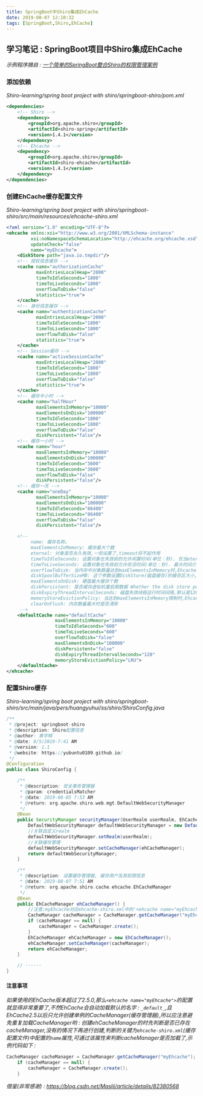 ```yaml
---
title: SpringBoot中Shiro集成EhCache
date: 2019-08-07 12:10:32
tags: [SpringBoot,Shiro,EhCache]
---
```


## 学习笔记 : SpringBoot项目中Shiro集成EhCache
*示例程序摘自 : [一个简单的SpringBoot整合Shiro的权限管理案例](https://github.com/YUbuntu0109/Shiro-learning/tree/master/spring%20boot%20project%20with%20shiro)*

### 添加依赖
*Shiro-learning/spring boot project with shiro/springboot-shiro/pom.xml*
```xml
<dependencies>
    <!-- Shiro -->
    <dependency>
        <groupId>org.apache.shiro</groupId>
        <artifactId>shiro-spring</artifactId>
        <version>1.4.1</version>
    </dependency>
    <!-- Ehcache -->
    <dependency>
        <groupId>org.apache.shiro</groupId>
        <artifactId>shiro-ehcache</artifactId>
        <version>1.4.1</version>
    </dependency>
</dependencies>
```

### 创建EhCache缓存配置文件
*Shiro-learning/spring boot project with shiro/springboot-shiro/src/main/resources/ehcache-shiro.xml*
```xml
<?xml version="1.0" encoding="UTF-8"?>
<ehcache xmlns:xsi="http://www.w3.org/2001/XMLSchema-instance"
         xsi:noNamespaceSchemaLocation="http://ehcache.org/ehcache.xsd"
         updateCheck="false"
         name="myEhcache">
    <diskStore path="java.io.tmpdir"/>
    <!-- 授权信息缓存 -->
    <cache name="authorizationCache"
           maxEntriesLocalHeap="2000"
           timeToIdleSeconds="1800"
           timeToLiveSeconds="1800"
           overflowToDisk="false"
           statistics="true">
    </cache>
    <!-- 身份信息缓存 -->
    <cache name="authenticationCache"
           maxEntriesLocalHeap="2000"
           timeToIdleSeconds="1800"
           timeToLiveSeconds="1800"
           overflowToDisk="false"
           statistics="true">
    </cache>
    <!-- Session缓存 -->
    <cache name="activeSessionCache"
           maxEntriesLocalHeap="2000"
           timeToIdleSeconds="1800"
           timeToLiveSeconds="1800"
           overflowToDisk="false"
           statistics="true">
    </cache>
    <!-- 缓存半小时 -->
    <cache name="halfHour"
           maxElementsInMemory="10000"
           maxElementsOnDisk="100000"
           timeToIdleSeconds="1800"
           timeToLiveSeconds="1800"
           overflowToDisk="false"
           diskPersistent="false"/>
    <!-- 缓存一小时 -->
    <cache name="hour"
           maxElementsInMemory="10000"
           maxElementsOnDisk="100000"
           timeToIdleSeconds="3600"
           timeToLiveSeconds="3600"
           overflowToDisk="false"
           diskPersistent="false"/>
    <!-- 缓存一天 -->
    <cache name="oneDay"
           maxElementsInMemory="10000"
           maxElementsOnDisk="100000"
           timeToIdleSeconds="86400"
           timeToLiveSeconds="86400"
           overflowToDisk="false"
           diskPersistent="false"/>

    <!--
         name: 缓存名称。
         maxElementsInMemory: 缓存最大个数
         eternal: 对象是否永久有效,一但设置了,timeout将不起作用
         timeToIdleSeconds: 设置对象在失效前的允许闲置时间(单位：秒). 仅当eternal=false对象不是永久有效时使用,可选属性,默认值是0,也就是可闲置时间无穷大
         timeToLiveSeconds: 设置对象在失效前允许存活时间(单位：秒). 最大时间介于创建时间和失效时间之间. 仅当eternal=false对象不是永久有效时使用,默认是0,也就是对象存活时间无穷大
         overflowToDisk: 当内存中对象数量达到maxElementsInMemory时,Ehcache将会对象写到磁盘中
         diskSpoolBufferSizeMB: 这个参数设置DiskStore(磁盘缓存)的缓存区大小,默认是30MB. 每个Cache都应该有自己的一个缓冲区
         maxElementsOnDisk: 硬盘最大缓存个数
         diskPersistent: 是否缓存虚拟机重启期数据 Whether the disk store persists between restarts of the Virtual Machine. The default value is false.
         diskExpiryThreadIntervalSeconds: 磁盘失效线程运行时间间隔,默认是120秒
         memoryStoreEvictionPolicy: 当达到maxElementsInMemory限制时,Ehcache将会根据指定的策略去清理内存. 默认策略是LRU(最近最少使用). 你可以设置为FIFO(先进先出)或是LFU(较少使用)
         clearOnFlush: 内存数量最大时是否清除
     -->
    <defaultCache name="defaultCache"
                  maxElementsInMemory="10000"
                  timeToIdleSeconds="600"
                  timeToLiveSeconds="600"
                  overflowToDisk="false"
                  maxElementsOnDisk="100000"
                  diskPersistent="false"
                  diskExpiryThreadIntervalSeconds="120"
                  memoryStoreEvictionPolicy="LRU">
    </defaultCache>
</ehcache>
```

### 配置Shiro缓存
*Shiro-learning/spring boot project with shiro/springboot-shiro/src/main/java/pers/huangyuhui/ss/shiro/ShiroConfig.java*
```java
/**
 * @project: springboot-shiro
 * @description: Shiro配置信息
 * @author: 黄宇辉
 * @date: 8/5/2019-7:41 AM
 * @version: 1.1
 * @website: https://yubuntu0109.github.io/
 */
@Configuration
public class ShiroConfig {

    /**
     * @description: 安全事务管理器
     * @param: credentialsMatcher
     * @date: 2019-08-05 7:53 AM
     * @return: org.apache.shiro.web.mgt.DefaultWebSecurityManager
     */
    @Bean
    public SecurityManager securityManager(UserRealm userRealm, EhCacheManager ehCacheManager) {
        DefaultWebSecurityManager defaultWebSecurityManager = new DefaultWebSecurityManager();
        //关联自定义realm
        defaultWebSecurityManager.setRealm(userRealm);
        //关联缓存管理
        defaultWebSecurityManager.setCacheManager(ehCacheManager);
        return defaultWebSecurityManager;
    }

    /**
     * @description: 设置缓存管理器, 缓存用户及其权限信息
     * @date: 2019-08-07 7:51 AM
     * @return: org.apache.shiro.cache.ehcache.EhCacheManager
     */
    @Bean
    public EhCacheManager ehCacheManager() {
        //注意:myEhcache对应ehcache-shiro.xml中的'<ehcache name="myEhcache">'
        CacheManager cacheManager = CacheManager.getCacheManager("myEhcache");
        if (cacheManager == null) {
            cacheManager = CacheManager.create();
        }
        EhCacheManager ehCacheManager = new EhCacheManager();
        ehCacheManager.setCacheManager(cacheManager);
        return ehCacheManager;
    }

    // ······
}
```

#### 注意事项
*如果使用的EhCache版本超过了2.5.0,那么`<ehcache name="myEhcache">`的配置就显得非常重要了,不然EhCache会自动加载默认的名字 : `_default_`,且EhCache2.5以后只允许创建单例的CacheManager(缓存管理器),所以应注意避免重复加载CacheManager哟 : 创建ehCacheManager的时先判断是否已存在cacheManager,没有的情况下再进行创建,判断的关键为`ehcache-shiro.xml`(缓存配置文件)中配置的`name`属性,可通过该属性来判断cacheManager是否加载了,示例代码如下 :*

```java
CacheManager cacheManager = CacheManager.getCacheManager("myEhcache");
    if (cacheManager == null) {
        cacheManager = CacheManager.create();
    }
```



*借鉴(非常感谢) : https://blog.csdn.net/Maslii/article/details/82380568*